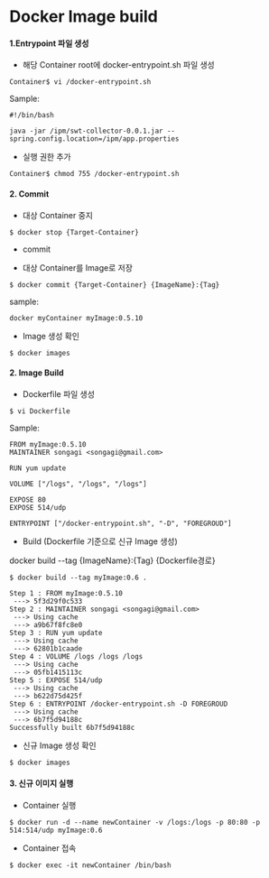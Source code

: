 # Docker Image build

#### 1.Entrypoint 파일 생성

  * 해당 Container root에 docker-entrypoint.sh 파일 생성

```
Container$ vi /docker-entrypoint.sh
```

  Sample:
```
#!/bin/bash

java -jar /ipm/swt-collector-0.0.1.jar --spring.config.location=/ipm/app.properties
```

  - 실행 권한 추가

```
Container$ chmod 755 /docker-entrypoint.sh
```

#### 2. Commit

 * 대상 Container 중지
 
```
$ docker stop {Target-Container}
```

 * commit 
 
 * 대상 Container를 Image로 저장
  
```
$ docker commit {Target-Container} {ImageName}:{Tag}
```

  sample:
```
docker myContainer myImage:0.5.10
```

  * Image 생성 확인
```
$ docker images
```

#### 2. Image Build

  * Dockerfile 파일 생성

```
$ vi Dockerfile
```

  Sample:
```
FROM myImage:0.5.10
MAINTAINER songagi <songagi@gmail.com>

RUN yum update

VOLUME ["/logs", "/logs", "/logs"]

EXPOSE 80
EXPOSE 514/udp

ENTRYPOINT ["/docker-entrypoint.sh", "-D", "FOREGROUD"]
```

  * Build (Dockerfile 기준으로 신규 Image 생성)

  docker build --tag {ImageName}:{Tag} {Dockerfile경로}
  
```
$ docker build --tag myImage:0.6 .
```

```
Step 1 : FROM myImage:0.5.10
 ---> 5f3d29f0c533
Step 2 : MAINTAINER songagi <songagi@gmail.com>
 ---> Using cache
 ---> a9b67f8fc8e0
Step 3 : RUN yum update
 ---> Using cache
 ---> 62801b1caade
Step 4 : VOLUME /logs /logs /logs
 ---> Using cache
 ---> 05fb1415113c
Step 5 : EXPOSE 514/udp
 ---> Using cache
 ---> b622d75d425f
Step 6 : ENTRYPOINT /docker-entrypoint.sh -D FOREGROUD
 ---> Using cache
 ---> 6b7f5d94188c
Successfully built 6b7f5d94188c
```

  * 신규 Image 생성 확인
```
$ docker images
```

#### 3. 신규 이미지 실행

  * Container 실행
```
$ docker run -d --name newContainer -v /logs:/logs -p 80:80 -p 514:514/udp myImage:0.6
```

  * Container 접속
```
$ docker exec -it newContainer /bin/bash
```
